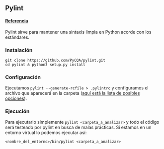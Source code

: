 ## Pylint

#### [Referencia](https://pylint.readthedocs.io/en/latest/)

Pylint sirve para mantener una sintaxis limpia en Python acorde con los estándares.

### Instalación
```
git clone https://github.com/PyCQA/pylint.git
cd pylint & python3 setup.py install
```

### Configuración
Ejecutamos `pylint --generate-rcfile > .pylintrc` y configuramos el archivo que aparecerá en la carpeta ([aquí está la lista de posibles opciones](https://pylint.readthedocs.io/en/latest/technical_reference/features.html)).

### Ejecución
Para ejecutarlo simplemente `pylint <carpeta_a_analizar>` y todo el código será testeado por pylint en busca de malas prácticas. Si estamos en un entorno virtual lo podemos ejecutar así:
```
<nombre_del_entorno>/bin/pylint <carpeta_a_analizar>
```


